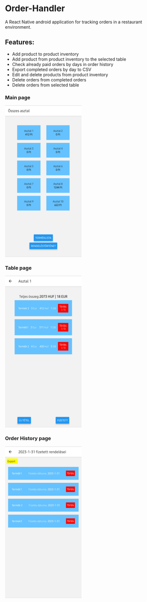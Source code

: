 # Order-Handler

  A React Native android application for tracking orders in a restaurant environment.
  
 ## Features:
  - Add product to product inventory
  - Add product from product inventory to the selected table 
  - Check already paid orders by days in order history
  - Export completed orders by day to CSV
  - Edit and delete products from product inventory
  - Delete orders from completed orders
  - Delete orders from selected table 
  
  ### Main page
<img src="https://github.com/wilfing-dominik/Order-Handler/blob/3ff64cd480028116f9473f9eebb62fcdf26a8a66/main%20page.jpg" height=500px>

  ### Table page
<img src="https://github.com/wilfing-dominik/Order-Handler/blob/3ff64cd480028116f9473f9eebb62fcdf26a8a66/table%20page.jpg" height=500px>

  ### Order History page
<img src="https://github.com/wilfing-dominik/Order-Handler/blob/3ff64cd480028116f9473f9eebb62fcdf26a8a66/order%20history.jpg" height=500px>
